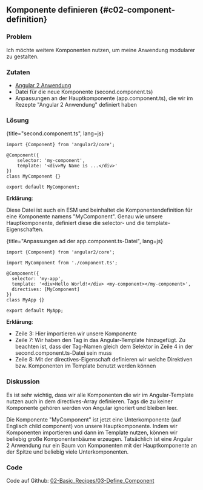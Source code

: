 ## Komponente definieren {#c02-component-definition}

### Problem

Ich möchte weitere Komponenten nutzen, um meine Anwendung modularer zu gestalten.

### Zutaten
* [Angular 2 Anwendung](#c02-angular-app)
* Datei für die neue Komponente (second.component.ts)
* Anpassungen an der Hauptkomponente (app.component.ts), die wir im Rezepte "Angular 2 Anwendung" definiert haben

### Lösung

{title="second.component.ts", lang=js}
```
import {Component} from 'angular2/core';

@Component({
    selector: 'my-component',
    template: '<div>My Name is ...</div>'
})
class MyComponent {}

export default MyComponent;
```

__Erklärung__:

Diese Datei ist auch ein ESM und beinhaltet die Komponentendefinition für eine Komponente namens "MyComponent".
Genau wie unsere Hauptkomponente, definiert diese die selector- und die template-Eigenschaften.

{title="Anpassungen ad der app.component.ts-Datei", lang=js}
```
import {Component} from 'angular2/core';

import MyComponent from './component.ts';

@Component({
  selector: 'my-app',
  template: '<div>Hello World!</div> <my-component></my-component>',
  directives: [MyComponent]
})
class MyApp {}

export default MyApp;
```

__Erklärung__:

* Zeile 3: Hier importieren wir unsere Komponente
* Zeile 7: Wir haben den Tag __<my-component></my-component>__ in das Angular-Template hinzugefügt. Zu beachten ist, dass der Tag-Namen gleich dem Selektor in Zeile 4 in der second.component.ts-Datei sein muss
* Zeile 8: Mit der directives-Eigenschaft definieren wir welche Direktiven bzw. Komponenten im Template benutzt werden können

### Diskussion

Es ist sehr wichtig, dass wir alle Komponenten die wir im Angular-Template nutzen auch in dem directives-Array definieren. Tags die zu keiner Komponente gehören werden von Angular ignoriert und bleiben leer.

Die Komponente "MyComponent" ist jetzt eine Unterkomponente (auf Englisch child component) von unsere Hauptkomponente.
Indem wir Komponenten importieren und dann im Template nutzen, können wir beliebig große Komponentenbäume erzeugen.
Tatsächlich ist eine Angular 2 Anwendung nur ein Baum von Komponenten mit der Hauptkomponente an der Spitze und beliebig viele Unterkomponenten.

### Code

Code auf Github: [02-Basic\_Recipes/03-Define\_Component](https://github.com/jsperts/angular2_kochbuch_code/tree/master/02-Basic_Recipes/03-Define_Component)

